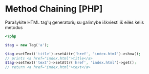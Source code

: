 # Method Chaining [PHP]

Parašykite HTML tag'ų generatorių su galimybe iškviesti iš eilės kelis metodus

```php
<?php

$tag = new Tag('a');

$tag->setText('title')->setAttr('href', 'index.html')->show();
// prints <a href="index.html">title</a>
$tag->setText('text')->setAttr('href', 'index.html')->get();
// return <a href="index.html">text</a>
```
